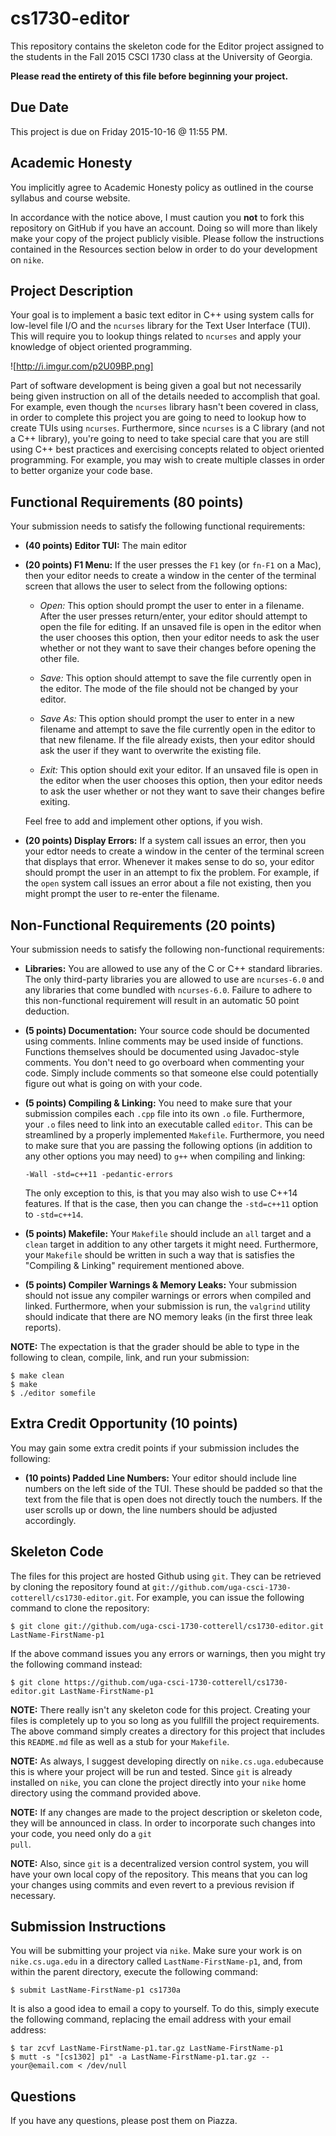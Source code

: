 # cs1730-editor

This repository contains the skeleton code for the Editor project assigned to
the students in the Fall 2015 CSCI 1730 class at the University of Georgia. 

**Please read the entirety of this file before beginning your project.**

## Due Date

This project is due on Friday 2015-10-16 @ 11:55 PM.

## Academic Honesty

You implicitly agree to Academic Honesty policy as outlined in the course 
syllabus and course website.

In accordance with the notice above, I must caution you **not** to fork this
repository on GitHub if you have an account. Doing so will more than likely make
your copy of the project publicly visible. Please follow the instructions 
contained in the Resources section below in order to do your development on
<code>nike</code>.

## Project Description

Your goal is to implement a basic text editor in C++ using system calls for 
low-level file I/O and the <code>ncurses</code> library for the Text User 
Interface (TUI). This will require you to lookup things related to 
<code>ncurses</code> and apply your knowledge of object oriented programming.

![http://i.imgur.com/p2U09BP.png]

Part of software development is being given a goal but not necessarily being 
given instruction on all of the details needed to accomplish that goal. For 
example, even though the <code>ncurses</code> library hasn't been covered in 
class, in order to complete this project you are going to need to lookup how to 
create TUIs using <code>ncurses</code>. Furthermore, since <code>ncurses</code>
is a C library (and not a C++ library), you're going to need to take special
care that you are still using C++ best practices and exercising concepts related
to object oriented programming. For example, you may wish to create multiple
classes in order to better organize your code base.

## Functional Requirements (80 points)

Your submission needs to satisfy the following functional requirements:

 * **(40 points) Editor TUI:** The main editor

 * **(20 points) F1 Menu:** If the user presses the <code>F1</code> key (or
   <code>fn-F1</code> on a Mac), then your editor needs to create a window in the
   center of the terminal screen that allows the user to select from the 
   following options:

   * *Open:* This option should prompt the user to enter in a filename. After
     the user presses return/enter, your editor should attempt to open the file
     for editing. If an unsaved file is open in the editor when the user chooses
     this option, then your editor needs to ask the user whether or not they
     want to save their changes before opening the other file.

   * *Save:* This option should attempt to save the file currently open in the
     editor. The mode of the file should not be changed by your editor.

   * *Save As:* This option should prompt the user to enter in a new filename
     and attempt to save the file currently open in the editor to that new
     filename. If the file already exists, then your editor should ask the user
     if they want to overwrite the existing file.

   * *Exit:* This option should exit your editor. If an unsaved file is open in 
     the editor when the user chooses this option, then your editor needs to ask
     the user whether or not they want to save their changes befire exiting.

   Feel free to add and implement other options, if you wish.

 * **(20 points) Display Errors:** If a system call issues an error, then you
   your edtor needs to create a window in the center of the terminal screen that
   displays that error. Whenever it makes sense to do so, your editor should 
   prompt the user in an attempt to fix the problem. For example, if the
   <code>open</code> system call issues an error about a file not existing, then
   you might prompt the user to re-enter the filename.

## Non-Functional Requirements (20 points)

Your submission needs to satisfy the following non-functional requirements:

 * **Libraries:** You are allowed to use any of the C or C++ standard libraries.
   The only third-party libraries you are allowed to use are 
   <code>ncurses-6.0</code> and any libraries that come bundled with 
   <code>ncurses-6.0</code>. Failure to adhere to this non-functional requirement
   will result in an automatic 50 point deduction.

 * **(5 points) Documentation:** Your source code should be documented using
   comments. Inline comments may be used inside of functions. Functions 
   themselves should be documented using Javadoc-style comments. You don't need
   to go overboard when commenting your code. Simply include comments so that
   someone else could potentially figure out what is going on with your code.

 * **(5 points) Compiling & Linking:** You need to make sure that your 
   submission compiles each <code>.cpp</code> file into its own <code>.o</code>
   file. Furthermore, your <code>.o</code> files need to link into an
   executable called <code>editor</code>. This can be streamlined by a
   properly implemented <code>Makefile</code>. Furthermore, you need to
   make sure that you are passing the following options (in addition to any
   other options you may need) to <code>g++</code> when compiling and linking:

   ```
   -Wall -std=c++11 -pedantic-errors
   ```

   The only exception to this, is that you may also wish to use C++14 features.
   If that is the case, then you can change the <code>-std=c++11</code> option 
   to <code>-std=c++14</code>.

 * **(5 points) Makefile:** Your <code>Makefile</code> should include an 
   <code>all</code> target and a <code>clean</code> target in addition to any
   other targets it might need. Furthermore, your <code>Makefile</code> should
   be written in such a way that is satisfies the "Compiling & Linking"
   requirement mentioned above.

 * **(5 points) Compiler Warnings & Memory Leaks:** Your submission should not
   issue any compiler warnings or errors when compiled and linked. Furthermore,
   when your submission is run, the <code>valgrind</code> utility should
   indicate that there are NO memory leaks (in the first three leak reports).

**NOTE:** The expectation is that the grader should be able to type in the 
following to clean, compile, link, and run your submission:

```
$ make clean
$ make
$ ./editor somefile
```

## Extra Credit Opportunity (10 points)

You may gain some extra credit points if your submission includes the following:

 * **(10 points) Padded Line Numbers:** Your editor should include line numbers 
   on the left side of the TUI. These should be padded so that the text from the
   file that is open does not directly touch the numbers. If the user scrolls up
   or down, the line numbers should be adjusted accordingly.

## Skeleton Code

The files for this project are hosted Github using <code>git</code>. They can be
retrieved by cloning the repository found at 
<code>git://github.com/uga-csci-1730-cotterell/cs1730-editor.git</code>. 
For example, you can issue the following command to clone the repository:

```
$ git clone git://github.com/uga-csci-1730-cotterell/cs1730-editor.git LastName-FirstName-p1
```

If the above command issues you any errors or warnings, then you might try the
following command instead:

```
$ git clone https://github.com/uga-csci-1730-cotterell/cs1730-editor.git LastName-FirstName-p1
```

**NOTE:** There really isn't any skeleton code for this project. Creating your
files is completely up to you so long as you fullfill the project requirements.
The above command simply creates a directory for this project that includes this
<code>README.md</code> file as well as a stub for your <code>Makefile</code>.

**NOTE:** As always, I suggest developing directly on 
<code>nike.cs.uga.edu</code>because this is where your project will be run and 
tested. Since <code>git</code> is already installed on <code>nike</code>, you 
can clone the project directly into your <code>nike</code> home directory using
the command provided above.

**NOTE:** If any changes are made to the project description or skeleton code, 
they will be announced in class. In order to incorporate such changes into your 
code, you need only do a <code>git pull</code>.

**NOTE:** Also, since <code>git</code> is a decentralized version control 
system, you will have your own local copy of the repository. This means that you
can log your changes using commits and even revert to a previous revision if
necessary.

## Submission Instructions

You will be submitting your project via <code>nike</code>. Make sure your work 
is on <code>nike.cs.uga.edu</code> in a directory called 
<code>LastName-FirstName-p1</code>, and, from within the parent directory, 
execute the following command:

    $ submit LastName-FirstName-p1 cs1730a

It is also a good idea to email a copy to yourself. To do this, simply execute 
the following command, replacing the email address with your email address:

    $ tar zcvf LastName-FirstName-p1.tar.gz LastName-FirstName-p1
    $ mutt -s "[cs1302] p1" -a LastName-FirstName-p1.tar.gz -- your@email.com < /dev/null

## Questions

If you have any questions, please post them on Piazza.

